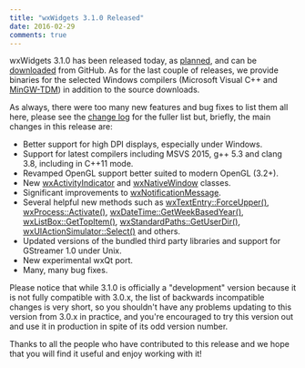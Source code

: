 ```yaml
---
title: "wxWidgets 3.1.0 Released"
date: 2016-02-29
comments: true
---
```


wxWidgets 3.1.0 has been released today, as
[planned](http://wxwidgets.blogspot.com/2016/02/310-is-coming.html), and can
be [downloaded](https://github.com/wxWidgets/wxWidgets/releases/tag/v3.1.0)
from GitHub. As for the last couple of releases, we provide binaries for the
selected Windows compilers (Microsoft Visual C++ and
[MinGW-TDM](http://tdm-gcc.tdragon.net/)) in addition to the source downloads.

As always, there were too many new features and bug fixes to list them all
here, please see the [change log](https://raw.githubusercontent.com/wxWidgets/wxWidgets/v3.1.0/docs/changes.txt)
for the fuller list but, briefly, the main changes in this release are:

* Better support for high DPI displays, especially under Windows.
* Support for latest compilers including MSVS 2015, g++ 5.3 and clang 3.8,
  including in C++11 mode.
* Revamped OpenGL support better suited to modern OpenGL (3.2+).
* New [wxActivityIndicator](https://docs.wxwidgets.org/3.1.0/classwx_activity_indicator.html)
  and [wxNativeWindow](https://docs.wxwidgets.org/3.1.0/classwx_native_window.html) classes.
* Significant improvements to [wxNotificationMessage](https://docs.wxwidgets.org/3.1.0/classwx_notification_message.html).
* Several helpful new methods such as [wxTextEntry::ForceUpper()](https://docs.wxwidgets.org/3.1.0/classwx_text_entry.html#a19199a1f6c9a94095dad2a93f846ed12),
  [wxProcess::Activate()](https://docs.wxwidgets.org/3.1.0/classwx_process.html#afe04fab2897334f03851bf9e9bbc4f35),
  [wxDateTime::GetWeekBasedYear()](https://docs.wxwidgets.org/3.1.0/classwx_date_time.html#addefd8aff4cfe7b48e428a21b249ad77),
  [wxListBox::GetTopItem()](https://docs.wxwidgets.org/3.1.0/classwx_list_box.html#aa692b6d0b8804bed9007cb654b37efa1),
  [wxStandardPaths::GetUserDir()](https://docs.wxwidgets.org/3.1.0/classwx_standard_paths.html#a86bd7b0187fd299826060f06c7cff5ed),
  [wxUIActionSimulator::Select()](https://docs.wxwidgets.org/3.1.0/classwx_u_i_action_simulator.html#a2a63445d3d08f9d2e062eeaa89b6a0ef) and others.
* Updated versions of the bundled third party libraries and support for
  GStreamer 1.0 under Unix.
* New experimental wxQt port.
* Many, many bug fixes.

Please notice that while 3.1.0 is officially a "development" version because
it is not fully compatible with 3.0.x, the list of backwards incompatible
changes is very short, so you shouldn't have any problems updating to this
version from 3.0.x in practice, and you're encouraged to try this version out
and use it in production in spite of its odd version number.

Thanks to all the people who have contributed to this release and we hope that
you will find it useful and enjoy working with it!
